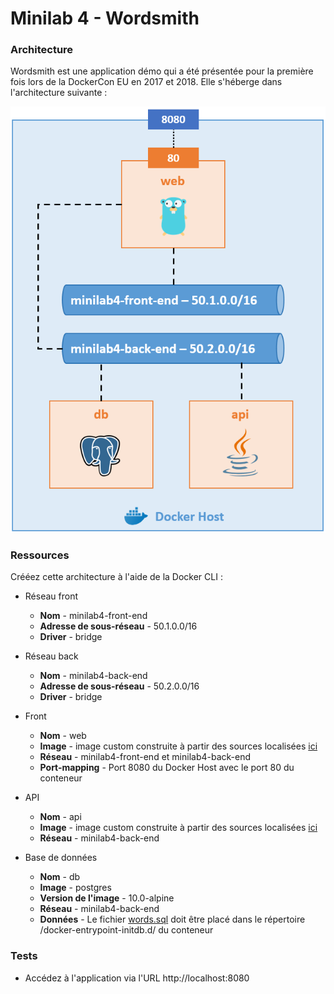 # Minilab 4 - Wordsmith

### Architecture

Wordsmith est une application démo qui a été présentée pour la première fois lors de la DockerCon EU en 2017 et 2018. Elle s'héberge dans l'architecture suivante :

![](./img/schema.png)

### Ressources

Crééez cette architecture à l'aide de la Docker CLI :

- Réseau front
    - **Nom** - minilab4-front-end
    - **Adresse de sous-réseau** - 50.1.0.0/16
    - **Driver** - bridge

- Réseau back
    - **Nom** - minilab4-back-end
    - **Adresse de sous-réseau** - 50.2.0.0/16
    - **Driver** - bridge

- Front
    - **Nom** - web
    - **Image** - image custom construite à partir des sources localisées [ici](./src/web/)
    - **Réseau** - minilab4-front-end et minilab4-back-end
    - **Port-mapping** - Port 8080 du Docker Host avec le port 80 du conteneur

- API
    - **Nom** - api
    - **Image** - image custom construite à partir des sources localisées [ici](./src/api/)
    - **Réseau** - minilab4-back-end

- Base de données
    - **Nom** - db
    - **Image** - postgres
    - **Version de l'image** - 10.0-alpine
    - **Réseau** - minilab4-back-end
    - **Données** - Le fichier [words.sql](./src/db/words.sql) doit être placé dans le répertoire /docker-entrypoint-initdb.d/ du conteneur

### Tests

- Accédez à l'application via l'URL http://localhost:8080